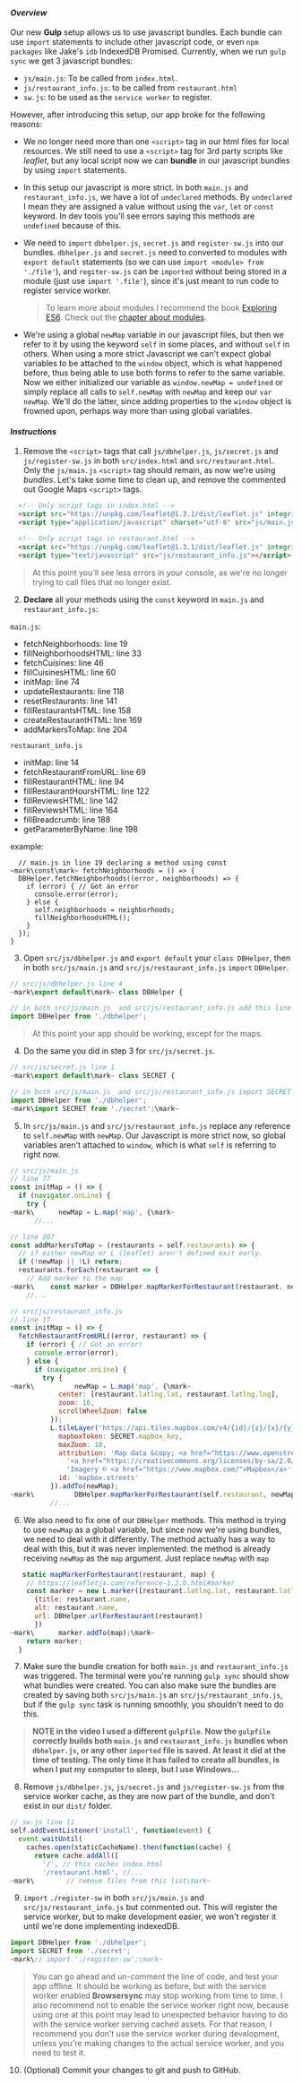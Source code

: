 #### _Overview_

Our new **Gulp** setup allows us to use javascript bundles.  Each bundle can use `import` statements to include other javascript code, or even `npm packages` like Jake's `idb` IndexedDB Promised. Currently, when we run `gulp sync` we get 3 javascript bundles:

* `js/main.js`: To be called from `index.html`.
* `js/restaurant_info.js`: to be called from `restaurant.html`
* `sw.js`: to be used as the `service worker` to register.

However, after introducing this setup, our app broke for the following reasons:

* We no longer need more than one `<script>` tag in our html files for local resources. We still need to use a `<script>` tag for 3rd party scripts like *leaflet*, but any local script now we can **bundle** in our javascript bundles by using `import` statements.

* In this setup our javascript is more strict. In both `main.js` and `restaurant_info.js`, we have a lot of `undeclared` methods. By `undeclared` I mean they are assigned a value without using the `var`, `let` or `const` keyword. In dev tools you'll see errors saying this methods are `undefined` because of this.

* We need to `import` `dbhelper.js`, `secret.js` and `register-sw.js` into our bundles. `dbhelper.js` and `secret.js` need to converted to modules with `export default` statements (so we can use `import <module> from './file'`), and `regiter-sw.js` can be `imported` without being stored in a module (just use `import '.file'`), since it's just meant to run code to register service worker.
  > To learn more about modules I recommend the book [Exploring ES6](http://exploringjs.com/es6/index.html). Check out the [chapter about modules](http://exploringjs.com/es6/ch_modules.html#sec_modules-in-javascript).

* We're using a global `newMap` variable in our javascript files, but then we refer to it by using the keyword `self` in some places, and without `self` in others. When using a more strict Javascript we can't expect global variables to be attached to the `window` object, which is what happened before, thus being able to use both forms to refer to the same variable. Now we either initialized our variable as `window.newMap = undefined` or simply replace all calls to `self.newMap` with `newMap` and keep our `var newMap`. We'll do the latter, since adding properties to the `window` object is frowned upon, perhaps way more than using global variables.


#### _Instructions_

1. Remove the `<script>` tags that call `js/dbhelper.js`, `js/secret.js` and `js/register-sw.js` in both `src/index.html` and `src/restaurant.html`. Only the `js/main.js` `<script>` tag should remain, as now we're using *bundles*. Let's take some time to clean up, and remove the commented out Google Maps `<script>` tags.

```html
  <!-- Only script tags in index.html -->
  <script src="https://unpkg.com/leaflet@1.3.1/dist/leaflet.js" integrity="sha512-/Nsx9X4HebavoBvEBuyp3I7od5tA0UzAxs+j83KgC8PU0kgB4XiK4Lfe4y4cgBtaRJQEIFCW+oC506aPT2L1zw==" crossorigin=""></script>
  <script type="application/javascript" charset="utf-8" src="js/main.js"></script>
```

```html
  <!-- Only script tags in restaurant.html -->
  <script src="https://unpkg.com/leaflet@1.3.1/dist/leaflet.js" integrity="sha512-/Nsx9X4HebavoBvEBuyp3I7od5tA0UzAxs+j83KgC8PU0kgB4XiK4Lfe4y4cgBtaRJQEIFCW+oC506aPT2L1zw==" crossorigin=""></script>
  <script type="text/javascript" src="js/restaurant_info.js"></script>
```
> At this point you'll see less errors in your console, as we're no longer trying to call files that no longer exist.

2. **Declare** all your methods using the `const` keyword in `main.js` and `restaurant_info.js`:

  `main.js`:

  * fetchNeighborhoods: line 19
  * fillNeighborhoodsHTML: line 33
  * fetchCuisines: line 46
  * fillCuisinesHTML: line 60
  * initMap: line 74
  * updateRestaurants: line 118
  * resetRestaurants: line 141
  * fillRestaurantsHTML: line 158
  * createRestaurantHTML: line 169
  * addMarkersToMap: line 204

  `restaurant_info.js`

  * initMap: line 14
  * fetchRestaurantFromURL: line 69
  * fillRestaurantHTML: line 94
  * fillRestaurantHoursHTML: line 122
  * fillReviewsHTML: line 142
  * fillReviewsHTML: line 164
  * fillBreadcrumb: line 188
  * getParameterByName: line 198
  
  example:

```
  // main.js in line 19 declaring a method using const
~mark\const\mark~ fetchNeighborhoods = () => {
  DBHelper.fetchNeighborhoods((error, neighborhoods) => {
    if (error) { // Got an error
      console.error(error);
    } else {
      self.neighborhoods = neighborhoods;
      fillNeighborhoodsHTML();
    }
  });
}
```

3. Open `src/js/dbhelper.js` and `export default` your `class DBHelper`, then in both `src/js/main.js` and `src/js/restaurant_info.js` `import` `DBHelper`.
```javascript
// src/js/dbhelper.js line 4
~mark\export default\mark~ class DBHelper {
```

```javascript
// in both src/js/main.js  and src/js/restaurant_info.js add this line at the top
import DBHelper from './dbhelper';
```
> At this point your app should be working, except for the maps.

4. Do the same you did in step 3 for `src/js/secret.js`.
```javascript
// src/js/secret.js line 1
~mark\export default\mark~ class SECRET {
```

```javascript
// in both src/js/main.js  and src/js/restaurant_info.js import SECRET at the top
import DBHelper from './dbhelper';
~mark\import SECRET from './secret';\mark~
```

5. In `src/js/main.js` and `src/js/restaurant_info.js` replace any reference to `self.newMap` with `newMap`. Our Javascript is more strict now, so global variables aren't attached to `window`, which is what `self` is referring to right now.

```javascript
// src/js/main.js
// line 77
const initMap = () => {
  if (navigator.onLine) {
    try {
~mark\      newMap = L.map('map', {\mark~
      //...

// line 207
const addMarkersToMap = (restaurants = self.restaurants) => {
  // if either newMap or L (leaflet) aren't defined exit early.
  if (!newMap || !L) return;
  restaurants.forEach(restaurant => {
    // Add marker to the map
~mark\    const marker = DBHelper.mapMarkerForRestaurant(restaurant, newMap);\mark~
    //...

```

```javascript
// src/js/restaurant_info.js
// line 17
const initMap = () => {
  fetchRestaurantFromURL((error, restaurant) => {
    if (error) { // Got an error!
      console.error(error);
    } else {      
      if (navigator.onLine) {
        try {
~mark\          newMap = L.map('map', {\mark~
            center: [restaurant.latlng.lat, restaurant.latlng.lng],
            zoom: 16,
            scrollWheelZoom: false
          });
          L.tileLayer('https://api.tiles.mapbox.com/v4/{id}/{z}/{x}/{y}.jpg70?access_token={mapboxToken}', {
            mapboxToken: SECRET.mapbox_key,
            maxZoom: 18,
            attribution: 'Map data &copy; <a href="https://www.openstreetmap.org/">OpenStreetMap</a> contributors, ' +
              '<a href="https://creativecommons.org/licenses/by-sa/2.0/">CC-BY-SA</a>, ' +
              'Imagery © <a href="https://www.mapbox.com/">Mapbox</a>',
            id: 'mapbox.streets'    
          }).addTo(newMap);
~mark\          DBHelper.mapMarkerForRestaurant(self.restaurant, newMap);\mark~
          //...
```

6. We also need to fix one of our `DBHelper` methods. This method is trying to use `newMap` as a global variable, but since now we're using bundles, we need to deal with it differently. The method actually has a way to deal with this, but it was never implemented: the method is already receiving `newMap` as the `map` argument. Just replace `newMap` with `map`

```javascript
   static mapMarkerForRestaurant(restaurant, map) {
    // https://leafletjs.com/reference-1.3.0.html#marker  
    const marker = new L.marker([restaurant.latlng.lat, restaurant.latlng.lng],
      {title: restaurant.name,
      alt: restaurant.name,
      url: DBHelper.urlForRestaurant(restaurant)
      })
~mark\      marker.addTo(map);\mark~
    return marker;
  } 
```

7. Make sure the bundle creation for both `main.js` and `restaurant_info.js` was triggered. The terminal were you're running `gulp sync` should show what bundles  were created. You can also make sure the bundles are created by saving both `src/js/main.js` an `src/js/restaurant_info.js`, but if the `gulp sync` task is running smoothly, you shouldn't need to do this.
> **NOTE in the video I used a different `gulpfile`. Now the `gulpfile` correctly builds both `main.js` and `restaurant_info.js` bundles when `dbhelper.js`, or any other `imported` file is saved. At least it did at the time of testing. The only time it has failed to create all bundles, is when I put my computer to sleep, but I use Windows...**

8. Remove `js/dbhelper.js`, `js/secret.js` and `js/register-sw.js` from the service worker cache, as they are now part of the bundle, and don't exist in our `dist/` folder.
```javascript
// sw.js line 11
self.addEventListener('install', function(event) {
  event.waitUntil(
    caches.open(staticCacheName).then(function(cache) {
      return cache.addAll([
        '/', // this caches index.html
        '/restaurant.html', //...
~mark\        // remove files from this list\mark~
```

9. `import` `./register-sw` in both `src/js/main.js` and `src/js/restaurant_info.js` but commented out. This will register the service worker, but to make development easier, we won't register it until we're done implementing indexedDB.
```javascript
import DBHelper from './dbhelper';
import SECRET from './secret';
~mark\// import './register-sw';\mark~
```

> You can go ahead and un-comment the line of code, and test your app offline. It should be working as before, but with the service worker enabled **Browsersync** may stop working from time to time. I also recommend not to enable the service worker right now, because using one at this point may lead to unexpected behavior having to do with the service worker serving cached assets. For that reason, I recommend you don't use the service worker during development, unless you're making changes to the actual service worker, and you need to test it.

10. (Optional) Commit your changes to git and push to GitHub.
